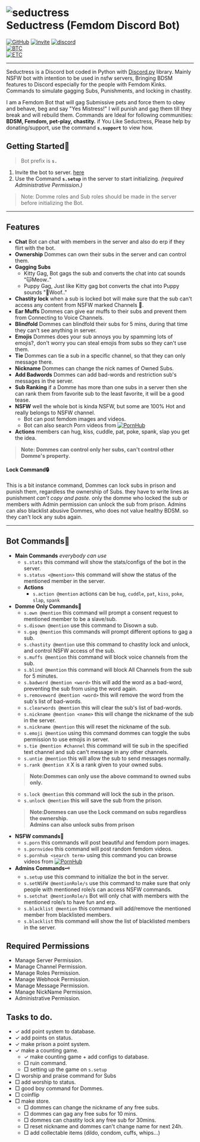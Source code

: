 # ![seductress](seductress_icon.jpg)<br>Seductress (Femdom Discord Bot) 

[![GitHub](https://img.shields.io/static/v1?label=Github&logo=github&message=%20&color=ffffff&style=plastic)](https://github.com/Seductress-5834/Indroduction "GitHub Page")
[![invite](https://img.shields.io/static/v1?label=Bot%20invite&logo=robot&message=here&color=green&style=plastic)](https://bit.ly/3uZ0PNG "Bot Invite link")
[![discord](https://img.shields.io/discord/895203728230064150?color=F2A2C0&label=Seductress%20Support%20Server&logo=discord&logoColor=F2A2C0&style=plastic)](https://discord.gg/9gGJamu2Mk "Join Server")
<br>[![BTC](https://img.shields.io/static/v1?label=BTC&logo=bitcoin&message=39beULEyEDSEoa7VqaqaPinty4MGcujBfM&color=yellow&style=plastic)](BTC.svg "BTC QR Code")
<br>[![ETC](https://img.shields.io/static/v1?label=ETC&logo=ethereum&message=0x97B5dD5D5a0dC15A5798Cb7444CdC2F2884763AA&color=blue&style=plastic)](ETC.svg "ETC QR Code")
___

Seductress is a Discord bot coded in Python with [Discord.py](https://discordpy.readthedocs.io/en/master/api.html "Docs") library.
Mainly NSFW bot with intention to be used in nsfw servers, Bringing BDSM features to Discord especially for the people with Femdom Kinks. Commands to simulate gagging Subs, Punishments, and locking in chastity.

I am a Femdom Bot that will gag Submissive pets and force them to obey and behave, beg and say "Yes Mistress!"
I will punish and gag them till they break and will rebuild them. Commands are Ideal for following communities: **BDSM, Femdom, pet-play, chastity.**
if You Like Seductress, Please help by donating/support, use the command **`s.support`** to view how.

## Getting Started🚀
> Bot prefix is **`s.`**

 1. Invite the bot to server. [here](https://bit.ly/3uZ0PNG "Bot Invite link")<br>
 1. Use the Command **`s.setup`** in the server to start initializing. *(required Administrative Permission.)*
 > Note: Domme roles and Sub roles should be made in the server before initializing the Bot.
___

## Features
- **Chat** Bot can chat with members in the server and also do erp if they flirt with the bot.
- **Ownership** Dommes can own their subs in the server and can control them.
- **Gagging Subs**
	- Kitty Gag, Bot gags the sub and converts the chat into cat sounds "🐱Meow.."
	- Puppy Gag, Just like Kitty gag bot converts the chat into Puppy sounds "🐶Woof.."
- **Chastity lock** when a sub is locked bot will make sure that the sub can't access any content from NSFW marked Channels 🔐.
- **Ear Muffs** Dommes can give ear muffs to their subs and prevent them from Connecting to Voice Channels.
- **Blindfold** Dommes can blindfold their subs for 5 mins, during that time they can't see anything in server.
- **Emojis** Dommes does your sub annoys you by spamming lots of emojis?, don't worry you can steal emojis from subs so they can't use them.
- **Tie** Dommes can tie a sub in a specific channel, so that they can only message there.
- **Nickname** Dommes can change the nick names of Owned Subs.
- **Add Badwords** Dommes can add bad-words and restriction sub's messages in the server.
- **Sub Ranking** if a Domme has more than one subs in a server then she can rank them from favorite sub to the least favorite, it will be a good tease.
- **NSFW** well the whole bot is kinda NSFW, but some are 100% Hot and really belongs to NSFW channel.
	- Bot can post femdom images and videos.
	- Bot can also search Porn videos from [![PornHub](Pornhub-Logo.png)](https://www.pornhub.com/ "Really? Do I wanna explain what it is?")
- **Actions** members can hug, kiss, cuddle, pat, poke, spank, slap you get the idea.

> **Note: Dommes can control only her subs, can't control other Domme's property.**

#### Lock Command🔒
This is a bit instance command, Dommes can lock subs in prison and punish them, regardless the ownership of Subs. they have to write lines as punishment *can't copy and paste.*
only the domme who locked the sub or members with Admin permission can unlock the sub from prison. Admins can also blacklist abusive Dommes, who does not value healthy BDSM. so they can't lock any subs again.
___
## Bot Commands🤖
- **Main Commands** *everybody can use*
	- `s.stats` this command will show the stats/configs of the bot in the server.
	- `s.status <@mention>` this command will show the status of the mentioned member in the server.
	- **Actions**
		- `s.action @mention` actions can be `hug`, `cuddle`, `pat`, `kiss`, `poke`, `slap`, `spank`
- **Domme Only Commands**👠
	- `s.own @mention` this command will prompt a consent request to mentioned member to be a slave/sub.
	- `s.disown @mention` use this command to Disown a sub.
	- `s.gag @mention` this commands will prompt different options to gag a sub.
	- `s.chastity @mention` use this command to chastity lock and unlock, and control NSFW access of the sub.
	- `s.muffs @mention` this command will block voice channels from the sub.
	- `s.blind @mention` this command will block All Channels from the sub for 5 minutes.
	- `s.badword @mention <word>` this will add the word as a bad-word, preventing the sub from using the word again.
	- `s.removeword @mention <word>` this will remove the word from the sub's list of bad-words.
	- `s.clearwords @mention` this will clear the sub's list of bad-words.
	- `s.nickname @mention <name>` this will change the nickname of the sub in the server.
	- `s.nickname @mention` this will reset the nickname of the sub.
	- `s.emoji @mention` using this command dommes can toggle the subs permission to use emojis in server.
	- `s.tie @mention #channel` this command will tie sub in the specified text channel and sub can't message in any other channels.
	- `s.untie @mention` this will allow the sub to send messages normally.
	- `s.rank @mention X` X is a rank given to your owned subs.
	> **Note:Dommes can only use the above command to owned subs only.**
	- `s.lock @mention` this command will lock the sub in the prison.
	- `s.unlock @mention` this will save the sub from the prison.
	> **Note:Dommes can use the Lock command on subs regardless the ownership.**<br>
	> **Admins can also unlock subs from prison**
- **NSFW commands**🔞
	- `s.porn` this commands will post beautiful and femdom porn images.
	- `s.pornvideo` this command will post random femdom videos.
	- `s.pornhub <search term>` using this command you can browse videos from [![PornHub](Pornhub-Logo.png)](https://www.pornhub.com/ "Really? Do I wanna explain what it is?")
- **Admins Commands**🗝️
	- `s.setup` use this command to initialize the bot in the server.
	- `s.setNSFW @mentionRole/s` use this command to make sure that only people with mentioned role/s can access NSFW commands.
	- `s.setchat @mentionRole/s` Bot will only chat with members with the mentioned role/s to have fun and erp.
	- `s.blacklist @mention` this command will add/remove the mentioned member from blacklisted members.
	- `s.blacklist` this command will show the list of blacklisted members in the server.



## Required Permissions
- Manage Server Permission.
- Manage Channel Permission.
- Manage Roles Permission.
- Manage Webhook Permission.
- Manage Message Permission.
- Manage NickName Permission.
- Administrative Permission.

## Tasks to do.

- &check; add point system to database.
- &check; add points on status.
- &check; make prison a point system.
- &check; make a counting game.
	- &check; make counting game + add configs to database.
	- &square; ruin command.
	- &square; setting up the game on `s.setup`
- &square; worship and praise command for Subs
- &square; add worship to status.
- &square; good boy command for Dommes.
- &square; coinflip
- &square; make store.
	- &square; dommes can change the nickname of any free subs.
	- &square; dommes can gag any free subs for 10 mins.
	- &square; dommes can chastity lock any free sub for 30mins.
	- &square; reset nickname and dommes can't change name for next 24h.
	- &square; add collectable items (dildo, condom, cuffs, whips...)